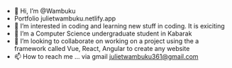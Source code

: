 - 👋 Hi, I’m @Wambuku
- Portfolio julietwambuku.netlify.app
- 👀 I’m interested in coding and learning new stuff in coding. It is exiciting
- 🌱 I’m a Computer Science undergraduate student in Kabarak
- 💞️ I’m looking to collaborate on working on a project using the a framework called Vue, React, Angular to create any website 
- 📫 How to reach me ... via gmail julietwambuku361@gmail.com

<!---
Wambuku/Wambuku is a ✨ special ✨ repository because its `README.md` (this file) appears on your GitHub profile.
You can click the Preview link to take a look at your changes.
--->
